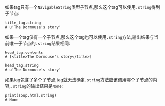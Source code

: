 如果tag只有一个`NavigableString`类型子节点,那么这个tag可以使用`.string`得到子节点:

```
title_tag.string
# u'The Dormouse's story'
```

如果一个tag仅有一个子节点,那么这个tag也可以使用`.string`方法,输出结果与当前唯一子节点的`.string`结果相同:

```
head_tag.contents
# [<title>The Dormouse's story</title>]

head_tag.string
# u'The Dormouse's story'
```

如果tag包含了多个子节点,tag就无法确定`.string`方法应该调用哪个子节点的内容,`.string`的输出结果是`None`:

```
print(soup.html.string)
# None
```



